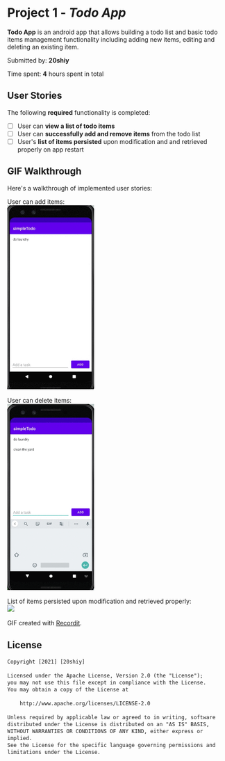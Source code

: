 # Project 1 - *Todo App*

**Todo App** is an android app that allows building a todo list and basic todo items management functionality including adding new items, editing and deleting an existing item.

Submitted by: **20shiy**

Time spent: **4** hours spent in total

## User Stories

The following **required** functionality is completed:

* [ ] User can **view a list of todo items**
* [ ] User can **successfully add and remove items** from the todo list
* [ ] User's **list of items persisted** upon modification and and retrieved properly on app restart

## GIF Walkthrough

Here's a walkthrough of implemented user stories:

User can add items:<br>
<img src="Todo%20App%20GIF%20walkthrough/addItem.gif" width=200><br>

User can delete items:<br>
<img src="Todo%20App%20GIF%20walkthrough/removeItem.gif" width=200><br>

List of items persisted upon modification and retrieved properly:<br>
<img src="Todo%20App%20GIF%20walkthrough/listPersisted" width=200><br>


GIF created with [Recordit](https://recordit.co/).

## License

    Copyright [2021] [20shiy]

    Licensed under the Apache License, Version 2.0 (the "License");
    you may not use this file except in compliance with the License.
    You may obtain a copy of the License at

        http://www.apache.org/licenses/LICENSE-2.0

    Unless required by applicable law or agreed to in writing, software
    distributed under the License is distributed on an "AS IS" BASIS,
    WITHOUT WARRANTIES OR CONDITIONS OF ANY KIND, either express or implied.
    See the License for the specific language governing permissions and
    limitations under the License.
